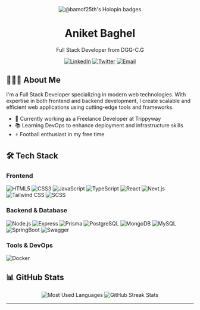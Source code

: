<div align="center">
  <img src="https://holopin.me/bamof25th" alt="@bamof25th's Holopin badges" href="https://holopin.io/@bamof25th" />
  
  # Aniket Baghel
  <p>Full Stack Developer from DGG-C.G</p>
  
  [![LinkedIn](https://img.shields.io/badge/-LinkedIn-0077B5?style=flat&logo=linkedin&logoColor=white)](https://www.linkedin.com/in/aniket-baghel-344a93173/)
  [![Twitter](https://img.shields.io/badge/-Twitter-1DA1F2?style=flat&logo=twitter&logoColor=white)](https://x.com/Aniket45661502)
  [![Email](https://img.shields.io/badge/-Email-D14836?style=flat&logo=gmail&logoColor=white)](mailto:baghelab1312@gmail.com)
</div>

## 🧑🏻‍💻 About Me

I'm a Full Stack Developer specializing in modern web technologies. With expertise in both frontend and backend development, I create scalable and efficient web applications using cutting-edge tools and frameworks.

- 🔭 Currently working as a Freelance Developer at Trippyway
- 📚 Learning DevOps to enhance deployment and infrastructure skills
- ⚡ Football enthusiast in my free time

## 🛠️ Tech Stack

### Frontend
![HTML5](https://img.shields.io/badge/-HTML5-E34F26?style=flat&logo=html5&logoColor=white)
![CSS3](https://img.shields.io/badge/-CSS3-1572B6?style=flat&logo=css3&logoColor=white)
![JavaScript](https://img.shields.io/badge/-JavaScript-F7DF1E?style=flat&logo=javascript&logoColor=black)
![TypeScript](https://img.shields.io/badge/-TypeScript-3178C6?style=flat&logo=typescript&logoColor=white)
![React](https://img.shields.io/badge/-React-61DAFB?style=flat&logo=react&logoColor=black)
![Next.js](https://img.shields.io/badge/-Next.js-000000?style=flat&logo=next.js&logoColor=white)
![Tailwind CSS](https://img.shields.io/badge/-Tailwind_CSS-38B2AC?style=flat&logo=tailwind-css&logoColor=white)
![SCSS](https://img.shields.io/badge/-SCSS-CC6699?style=flat&logo=sass&logoColor=white)

### Backend & Database
![Node.js](https://img.shields.io/badge/-Node.js-339933?style=flat&logo=node.js&logoColor=white)
![Express](https://img.shields.io/badge/-Express-000000?style=flat&logo=express&logoColor=white)
![Prisma](https://img.shields.io/badge/-Prisma-2D3748?style=flat&logo=prisma&logoColor=white)
![PostgreSQL](https://img.shields.io/badge/-PostgreSQL-336791?style=flat&logo=postgresql&logoColor=white)
![MongoDB](https://img.shields.io/badge/-MongoDB-47A248?style=flat&logo=mongodb&logoColor=white)
![MySQL](https://img.shields.io/badge/-MySql-47A248?style=flat&logo=MySql&logoColor=white)
![SpringBoot](https://img.shields.io/badge/-SpringBoot-47A248?style=flat&logo=SpringBoot&logoColor=white)
![Swagger](https://img.shields.io/badge/-Swagger-47A248?style=flat&logo=Swagger&logoColor=white)
### Tools & DevOps
![Docker](https://img.shields.io/badge/-Docker-2496ED?style=flat&logo=docker&logoColor=white)

## 📊 GitHub Stats

<div align="center">
  <img src="https://github-readme-stats.vercel.app/api/top-langs/?username=Bamof25th&theme=tokyonight&show_icons=true&hide_border=true&layout=compact" alt="Most Used Languages" />
  
  <img src="https://github-readme-streak-stats.herokuapp.com/?user=Bamof25th&theme=tokyonight&hide_border=true" alt="GitHub Streak Stats" />
</div>

---

